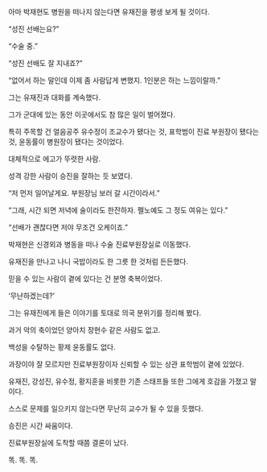 아마 박재현도 병원을 떠나지 않는다면 유재진을 평생 보게 될 것이다.

“성진 선배는요?”

“수술 중.”

“성진 선배도 잘 지내죠?”

“없어서 하는 말인데 이제 좀 사람답게 변했지. 1인분은 하는 느낌이랄까.”

그는 유재진과 대화를 계속했다.

그가 군대에 있는 동안 이곳에서도 참 많은 일이 벌어졌다.

특히 주목할 건 얼음공주 유수정이 조교수가 됐다는 것, 표학범이 진료 부원장이 됐다는 것, 윤동률이 병원장이 됐다는 것이었다.

대체적으로 에고가 뚜렷한 사람.

성격 강한 사람이 승진을 잘하는 듯 보였다.

“저 먼저 일어날게요. 부원장님 보러 갈 시간이라서.”

“그래, 시간 되면 저녁에 술이라도 한잔하자. 펠노예도 그 정도 여유는 있다.”

“선배가 괜찮다면 저야 무조건 오케이죠.”

박재현은 신경외과 병동을 떠나 수술 진료부원장실로 이동했다.

유재진을 만나고 나니 국밥이라도 한 그릇 한 것처럼 든든했다.

믿을 수 있는 사람이 곁에 있다는 건 분명 축복이었다.

‘무난하겠는데?’

그는 유재진에게 들은 이야기를 토대로 의국 분위기를 정리해 봤다.

과거 악의 축이었던 양아치 장현수 같은 사람도 없고.

백성을 수탈하는 황제 윤동률도 없다.

과장이야 잘 모르지만 진료부원장이자 신뢰할 수 있는 상관 표학범이 곁에 있었다.

유재진, 강성진, 유수정, 황지훈을 비롯한 기존 스태프들 또한 그에게 호감을 가졌고 말이다.

스스로 문제를 일으키지 않는다면 무난히 교수가 될 수 있을 듯했다.

승진은 시간 싸움이다.

진료부원장실에 도착할 때쯤 결론이 났다.

똑. 똑. 똑.